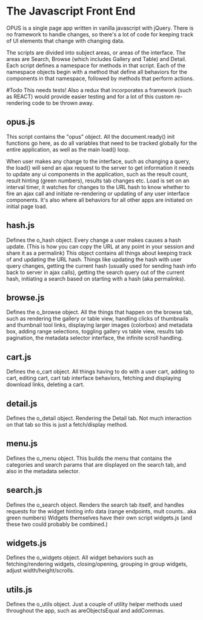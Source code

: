 # The Javascript Front End

OPUS is a single page app written in vanilla javascript with jQuery. There is no framework to handle changes, so there's a lot of code for keeping track of UI elements that change with changing data.

The scripts are divided into subject areas, or areas of the interface. The areas are Search, Browse (which includes Gallery and Table) and Detail. Each script defines a namespace for methods in that script. Each of the namespace objects begin with a method that define all behaviors for the components in that namespace, followed by methods that perform actions.

#Todo This needs tests! Also a redux that incorporates a framework (such as REACT) would provide easier testing and for a lot of this custom re-rendering code to be thrown away.

## opus.js

This script contains the "opus" object. All the document.ready() init functions go here, as do all variables that need to be tracked globally for the entire application, as well as the main load() loop.

When user makes any change to the interface, such as changing a query, the load() will send an ajax request to the server to get information it needs to update any ui components in the application, such as the result count, result hinting (green numbers), results tab changes etc. Load is set on an interval timer, it watches for changes to the URL hash to know whether to fire an ajax call and initiate re-rendering or updating of any user interface components. It's also where all behaviors for all other apps are initiated on initial page load.

## hash.js

Defines the o_hash object. Every change a user makes causes a hash update. (This is how you can copy the URL at any point in your session and share it as a permalink) This object contains all things about keeping track of and updating the URL hash. Things like updating the hash with user query changes, getting the current hash (usually used for sending hash info back to server in ajax calls), getting the search query out of the current hash, initiating a search based on starting with a hash (aka permalinks).

## browse.js

Defines the o_browse object. All the things that happen on the browse tab, such as rendering the gallery or table view, handling clicks of thumbnails and thumbnail tool links, displaying larger images (colorbox) and metadata box, adding range selections, toggling gallery vs table view, results tab pagination, the metadata selector interface, the infinite scroll handling.

## cart.js

Defines the o_cart object. All things having to do with a user cart, adding to cart, editing cart, cart tab interface behaviors, fetching and displaying download links, deleting a cart.

## detail.js

Defines the o_detail object. Rendering the Detail tab. Not much interaction on that tab so this is just a fetch/display method.

## menu.js

Defines the o_menu object. This builds the menu that contains the categories and search params that are displayed on the search tab, and also in the metadata selector.

## search.js

Defines the o_search object. Renders the search tab itself, and handles requests for the widget hinting info data (range endpoints, mult counts.. aka green numbers) Widgets themselves have their own script widgets.js (and these two could probably be combined.)

## widgets.js

Defines the o_widgets object. All widget behaviors such as fetching/rendering widgets, closing/opening, grouping in group widgets, adjust width/height/scrolls.

## utils.js

Defines the o_utils object. Just a couple of utility helper methods used throughout the app, such as areObjectsEqual and addCommas.
